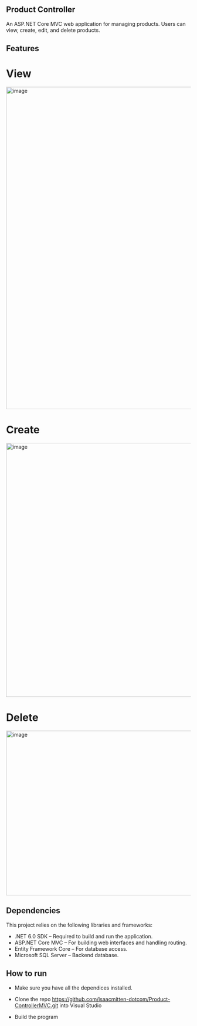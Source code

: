 ## Product Controller


An ASP.NET Core MVC web application for managing products. Users can view, create, edit, and delete products.

## Features

# View
<img width="1665" height="877" alt="image" src="https://github.com/user-attachments/assets/93d710d7-3d23-464a-94c7-580b2826dc80" />

# Create
<img width="1156" height="691" alt="image" src="https://github.com/user-attachments/assets/82e8afc4-dabc-4c8e-acd8-70664491b438" />

# Delete
<img width="659" height="448" alt="image" src="https://github.com/user-attachments/assets/91d4f7d4-b875-4324-94f8-05ea04228bef" />


## Dependencies

This project relies on the following libraries and frameworks:

- .NET 6.0 SDK – Required to build and run the application.
- ASP.NET Core MVC – For building web interfaces and handling routing.
- Entity Framework Core – For database access.
- Microsoft SQL Server – Backend database.

## How to run

- Make sure you have all the dependices installed.


- Clone the repo https://github.com/isaacmitten-dotcom/Product-ControllerMVC.git
into Visual Studio

- Build the program






